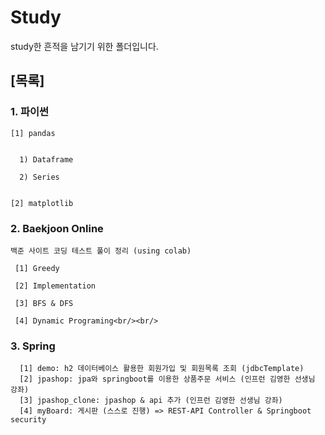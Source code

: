 # Study
study한 흔적을 남기기 위한 폴더입니다.

## [목록]
### 1. 파이썬

    [1] pandas
    
    
      1) Dataframe
      
      2) Series
      
      
    [2] matplotlib
 



### 2. Baekjoon Online

    백준 사이트 코딩 테스트 풀이 정리 (using colab)
    
     [1] Greedy
      
     [2] Implementation
        
     [3] BFS & DFS
        
     [4] Dynamic Programing<br/><br/>
     
 
 
 ### 3.  Spring

      [1] demo: h2 데이터베이스 활용한 회원가입 및 회원목록 조회 (jdbcTemplate)
      [2] jpashop: jpa와 springboot를 이용한 상품주문 서비스 (인프런 김영한 선생님 강좌)
      [3] jpashop_clone: jpashop & api 추가 (인프런 김영한 선생님 강좌)
      [4] myBoard: 게시판 (스스로 진행) => REST-API Controller & Springboot security
